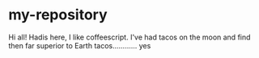 # my-repository

Hi all!
Hadis here, I like coffeescript.
I've had tacos on the moon and find then far superior to Earth tacos............
yes
